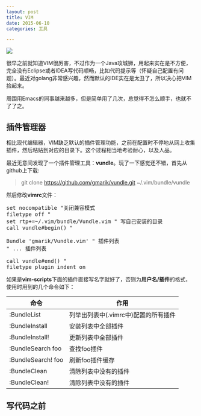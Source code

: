 ```yaml
---
layout: post
title: VIM
date: 2015-06-10
categories: 工具

---
```


![](http://7xiz10.com1.z0.glb.clouddn.com/VIM-LOGO.jpg)

很早之前就知道VIM很厉害，不过作为一个Java攻城狮，用起来实在是不方便，完全没有Eclipse或者IDEA写代码顺畅，比如代码提示等（怀疑自己配置有问题）。最近对golang非常感兴趣，然而默认的IDE实在是太丑了，所以决心把VIM捡起来。

周围用Emacs的同事越来越多，但是简单用了几次，总觉得不怎么顺手，也就不了了之。

## 插件管理器

相比现代编辑器，VIM缺乏默认的插件管理功能，之前在配置时不停地从网上收集插件，然后粘贴到对应的目录下。这个过程相当地考验耐心，以及人品。

最近无意间发现了一个插件管理工具：**vundle**。玩了一下感觉还不错，首先从github上下载:

> git clone https://github.com/gmarik/vundle.git ~/.vim/bundle/vundle

然后修改**vimrc**文件：

<pre class="prettyprint">
set nocompatible "关闭兼容模式
filetype off "
set rtp+=~/.vim/bundle/Vundle.vim " 写自己安装的目录
call vundle#begin() "

Bundle 'gmarik/Vundle.vim' " 插件列表
" ... 插件列表

call vundle#end() "
filetype plugin indent on
</pre>

如果是**vim-scripts**下面的插件直接写名字就好了，否则为**用户名/插件**的格式，使用时用到的几个命令如下：

命令|作用
-|-
:BundleList|列举出列表中(.vimrc中)配置的所有插件
:BundleInstall|安装列表中全部插件
:BundleInstall!|更新列表中全部插件
:BundleSearch foo|查找foo插件
:BundleSearch! foo|刷新foo插件缓存
:BundleClean|清除列表中没有的插件
:BundleClean!|清除列表中没有的插件

## 写代码之前